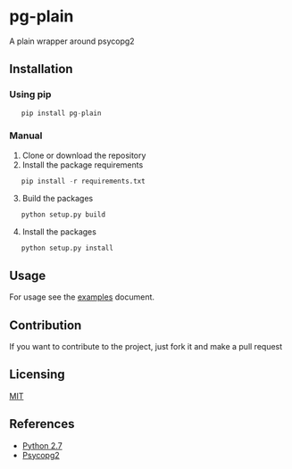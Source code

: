 # pg-plain
A plain wrapper around psycopg2

## Installation
### Using pip
```python
   pip install pg-plain 
```
### Manual
1. Clone or download the repository
2. Install the package requirements
```python
   pip install -r requirements.txt
```
3. Build the packages
```python
   python setup.py build
```
4. Install the packages
```python
   python setup.py install
```

## Usage
For usage see the [examples](docs/EXAMPLES.md) document.

## Contribution
If you want to contribute to the project, just fork it and make a pull request

## Licensing
[MIT](LICENSE)

## References
* [Python 2.7](https://www.python.org/download/releases/2.7/)
* [Psycopg2](https://pypi.python.org/pypi/psycopg2)